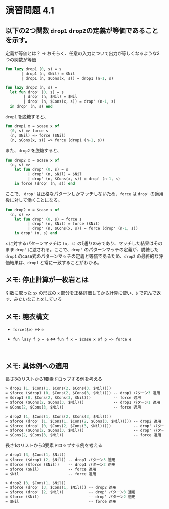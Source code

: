 # 演習問題 4.1

## 以下の2つ関数 `drop1` `drop2`の定義が等価であることを示す。

定義が等価とは？ → おそらく、任意の入力について出力が等しくなるような2つの関数が等価

```ocaml
fun lazy drop1 (0, s) = s
       | drop1 (n, $Nil) = $Nil
       | drop1 (n, $Cons(x, s)) = drop1 (n-1, s)
```

```ocaml
fun lazy drop2 (n, s) =
  let fun drop' (0, s) = s
        | drop' (n, $Nil) = $Nil
        | drop' (n, $Cons(x, s)) = drop' (n-1, s)
  in drop' (n, s) end
```
`drop1` を脱糖すると、

```ocaml
fun drop1 x = $case x of
  (0, s) => force s
  (n, $Nil) => force ($Nil)
  (n, $Cons(x, s)) => force (drop1 (n-1, s))
```
また、`drop2` を脱糖すると、

```ocaml
fun drop2 x = $case x of 
  (n, s) =>
    let fun drop' (0, s) = s
          | drop' (n, $Nil) = $Nil
          | drop' (n, $Cons(x, s)) = drop' (n-1, s)
    in force (drop' (n, s)) end
```

ここで、 `drop'` は正格なパターンしかマッチしないため、`force` は `drop'` の適用後に対して働くことになる。

```ocaml
fun drop2 x = $case x of 
  (n, s) =>
    let fun drop' (0, s) = force s
          | drop' (n, $Nil) = force ($Nil)
          | drop' (n, $Cons(x, s)) = force (drop' (n-1, s))
    in drop' (n, s) end
```

`x` に対するパターンマッチは `(n, s)` の1通りのみであり、マッチした結果はそのまま `drop'` に渡される。ここで、`drop'` のパターンマッチの定義が、脱糖した `drop1` のcase式のパターンマッチの定義と等価であるため、`drop2` の最終的な評価結果は、`drop1` と常に一致することがわかる。



## メモ: 停止計算が一枚岩とは

引数に取った `$x` の形式の `x` 部分を正格評価してから計算に使い、`$` で包んで返す、みたいなことをしている

## メモ: 糖衣構文

- `force($e)` $\iff$ `e`

- `fun lazy f p = e` $\iff$ `fun f x = $case x of p => force e`

  ​

## メモ: 具体例への適用

長さ3のリストから1要素ドロップする例を考える

```ocaml
> drop1 (1, $Cons(1, $Cons(2, $Cons(3, $Nil))))
= $force ($drop1 (0, $Cons(2, $Cons(3, $Nil)))) -- drop1 パターン3 適用
= $drop1 (0, $Cons(2, $Cons(3, $Nil)))          -- force 適用
= $force ($Cons(2, $Cons(3, $Nil)))             -- drop1 パターン1 適用
= $Cons(2, $Cons(3, $Nil))                      -- force 適用
```

```ocaml
> drop2 (1, $Cons(1, $Cons(2, $Cons(3, $Nil))))
= $force (drop' (1, $Cons(1, $Cons(2, $Cons(3, $Nil))))) -- drop2 適用
= $force (drop' (0, $Cons(2, $Cons(3, $Nil)))))          -- drop' パターン3 適用
= $force ($Cons(2, $Cons(3, $Nil)))                      -- drop' パターン1 適用
= $Cons(2, $Cons(3, $Nil))                               -- force 適用
```

長さ1のリストから3要素ドロップする例を考える

```ocaml
> drop1 (3, $Cons(1, $Nil))
= $force ($drop1 (2, $Nil)) -- drop1 パターン3 適用
= $force ($force ($Nil))    -- drop1 パターン2 適用
= $force ($Nil)             -- force 適用
= $Nil                      -- force 適用
```

```ocaml
> drop2 (3, $Cons(1, $Nil))
= $force (drop' (3, $Cons(1, $Nil))) -- drop2 適用
= $force (drop' (2, $Nil))           -- drop' パターン3 適用
= $force ($Nil)                      -- drop' パターン2 適用
= $Nil                               -- force 適用
```

